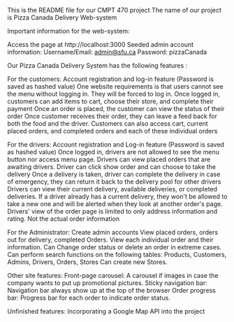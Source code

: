 This is the README file for our CMPT 470 project
The name of our project is Pizza Canada Delivery Web-system

Important information for the web-system:

Access the page at http://localhost:3000
Seeded admin account information:
Username/Email: admin@sfu.ca
Password: pizzaCanada



Our Pizza Canada Delivery System has the following features :

For the customers:
Account registration and log-in feature (Password is saved as hashed value)
One website requirements is that users cannot see the menu without logging in. They will be forced to log in.
Once logged in, customers can add items to cart, choose their store, and complete their payment
Once an order is placed, the customer can view the status of their order
Once customer receives their order, they can leave a feed back for both the food and the driver.
Customers can also access cart, current placed orders, and completed orders and each of these individual orders

For the drivers:
Account registration and Log-in feature (Password is saved as hashed value)
Once logged in, drivers are not allowed to see the menu button nor access menu page.
Drivers can view placed orders that are awaiting drivers.
Driver can click show order and can choose to take the delivery
Once a delivery is taken, driver can complete the delivery
in case of emergency, they can return it back to the delivery pool for other drivers
Drivers can view their current delivery, available deliveries, or completed deliveries.
If a driver already has a current delivery, they won't be allowed to take a new one and will be alerted when they look at another order's page.
Drivers' view of the order page is limited to only address information and rating. Not the actual order information

For the Administrator:
Create admin accounts
View placed orders, orders out for delivery, completed Orders.
View each individual order and their information.
Can Change order status or delete an order in extreme cases.
Can perform search functions on the following tables: Products, Customers, Admins, Drivers, Orders, Stores
Can create new Stores.

Other site features:
Front-page carousel: A carousel if images in case the company wants to put up promotional pictures.
Sticky navigation bar: Navigation bar always show up at the top of the browser
Order progress bar: Progress bar for each order to indicate order status.

Unfinished features:
Incorporating a Google Map API into the project
